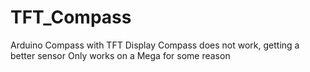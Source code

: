 # TFT_Compass
Arduino Compass with TFT Display
Compass does not work, getting a better sensor
Only works on a Mega for some reason
